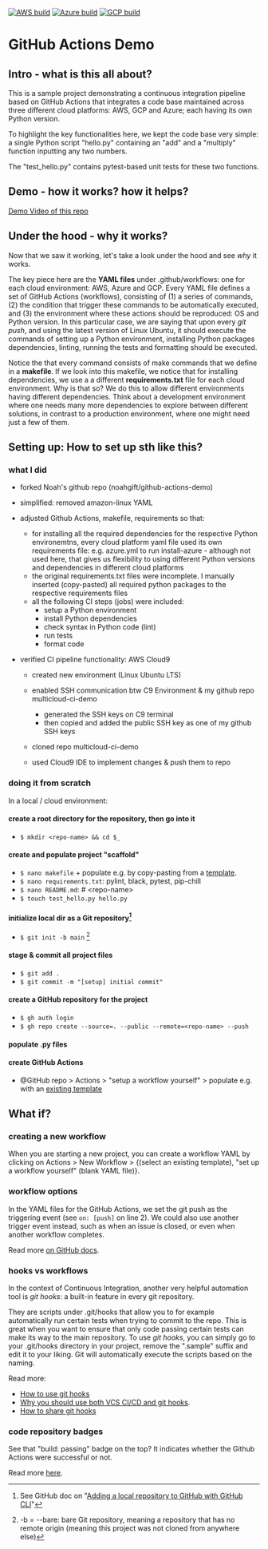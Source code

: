 [![AWS build](https://github.com/jonasmmiguel/multicloud-ci-demo/actions/workflows/AWS%20Python%203.6/badge.svg)](https://github.com/jonasmmiguel/multicloud-ci-demo/actions)
[![Azure build](https://github.com/jonasmmiguel/multicloud-ci-demo/actions/workflows/Azure%20Python%203.9/badge.svg)](https://github.com/jonasmmiguel/multicloud-ci-demo/actions)
[![GCP build](https://github.com/jonasmmiguel/multicloud-ci-demo/actions/workflows/GCP%20Python%203.7/badge.svg)](https://github.com/jonasmmiguel/multicloud-ci-demo/actions)

# GitHub Actions Demo
## Intro - what is this all about? 

This is a sample project demonstrating a continuous integration pipeline based on GitHub Actions that integrates a code base maintained across three different cloud platforms: AWS, GCP and Azure; each having its own Python version. 

To highlight the key functionalities here, we kept the code base very simple: a single Python script "hello.py" containing an "add" and a "multiply" function inputting any two numbers.

The "test_hello.py" contains pytest-based unit tests for these two functions.


## Demo - how it works? how it helps?
[Demo Video of this repo](https://www.youtube.com/watch?v=4gbUYOgALik)

## Under the hood - why it works?

Now that we saw it working, let's take a look under the hood and see *why* it works.

The key piece here are the **YAML files** under .github/workflows: one for each cloud environment: AWS, Azure and GCP.
Every YAML file defines a set of GitHub Actions (workflows), consisting of (1) a series of commands, (2) the condition that trigger these commands to be automatically executed, and (3) the environment where these actions should be reproduced: OS and Python version.
In this particular case, we are saying that upon every *git push*, and using the latest version of Linux Ubuntu, it should execute the commands of setting up a Python environment, installing Python packages dependencies, linting, running  the tests and formatting should be executed.

Notice the that every command consists of make commands that we define in a **makefile**.
If we look into this makefile, we notice that for installing dependencies, we use a a different **requirements.txt** file for each cloud environment.
Why is that so?
We do this to allow different environments having different dependencies. Think about a development environment where one needs many more dependencies to explore between different solutions, in contrast to a production environment, where one might need just a few of them.

## Setting up: How to set up sth like this?

### what I did

- forked Noah's github repo (noahgift/github-actions-demo)
- simplified: removed amazon-linux YAML
- adjusted Github Actions, makefile, requirements so that:
  - for installing all the required dependencies for the respective Python environemtns, every cloud platform yaml file used its own requirements file: e.g. azure.yml to run install-azure - although not used here, that gives us flexibility to using different Python versions and dependencies in different cloud platforms 
  - the original requirements.txt files were incomplete. I manually inserted (copy-pasted) all required python packages to the respective requirements files 
  - all the following CI steps (jobs) were included:
    - setup a Python environment 
    - install Python dependencies
    - check syntax in Python code (lint)
    - run tests 
    - format code

- verified CI pipeline functionality: AWS Cloud9

  - created new environment (Linux Ubuntu LTS)

  - enabled SSH communication btw C9 Environment & my github repo multicloud-ci-demo
    - generated the SSH keys on C9 terminal
    - then copied and added the public SSH key as one of my github SSH keys

  - cloned repo multicloud-ci-demo 

  - used Cloud9 IDE to implement changes & push them to repo



### doing it from scratch

In a local / cloud environment:

#### create a root directory for the repository, then go into it 

- `$ mkdir <repo-name> && cd $_` 

#### create and populate project "scaffold"

- `$ nano makefile` + populate e.g. by copy-pasting from a [template](https://gist.github.com/jonasmmiguel/3b65b8f97c353789d45d68e1cfc0850a).
- `$ nano requirements.txt`: pylint, black, pytest, pip-chill
- `$ nano README.md`: # \<repo-name>
- `$ touch test_hello.py hello.py`

#### initialize local dir as a Git repository[^1]

- `$ git init -b main` [^2]


#### stage & commit all project files

- `$ git add .`
- `$ git commit -m "[setup] initial commit"`

#### create a GitHub repository for the project

-  `$ gh auth login`
-  `$ gh repo create --source=. --public --remote=<repo-name> --push`

#### populate .py files

#### create GitHub Actions

- @GitHub repo > Actions > "setup a workflow yourself" > populate e.g. with  an [existing template](https://gist.github.com/jonasmmiguel/fd88e690b00af5643d3816a940f81b91)



[^1]: See GitHub doc on "[Adding a local repository to GitHub with GitHub CLI](https://docs.github.com/en/get-started/importing-your-projects-to-github/importing-source-code-to-github/adding-locally-hosted-code-to-github)"
[^2]: -b = --bare: bare Git repository, meaning a repository that has no remote origin (meaning this project was not cloned from anywhere else)

## What if?

### creating a new workflow

When you are starting a new project, you can create a workflow YAML by clicking on Actions > New Workflow > {(select an existing template), "set up a workflow yourself" (blank YAML file)}.

### workflow options

In the YAML files for the GitHub Actions, we set the git push as the triggering event (see `on: [push]` on line 2).  We could also use another trigger event instead, such as when an issue is closed, or even when another workflow completes. 

Read more [on GitHub docs](https://docs.github.com/en/actions/using-workflows/events-that-trigger-workflows).

### hooks vs workflows

In the context of Continuous Integration, another very helpful automation tool is *git hooks*: a built-in feature in every git repository.

They are scripts under .git/hooks that allow you to for example automatically run certain tests when trying to commit to the repo.
This is great when you want to ensure that only code passing certain tests can make its way to the main repository.
To use *git hooks*, you can simply go to your .git/hooks directory in your project, remove the ".sample" suffix and edit it to your liking.
Git will automatically execute the scripts based on the naming.

Read more:  

- [How to use git hooks](https://medium.com/@f3igao/get-started-with-git-hooks-5a489725c639) 
- [Why you should use both VCS CI/CD and git hooks](https://www.reddit.com/r/devops/comments/q94fia/git_hooks_vs_vcs_cicd/).
- [How to share git hooks](https://mranderson.nl/2020/10/25/how-to-share-git-hooks/)

### code repository badges

See that "build: passing" badge on the top? It indicates whether the Github Actions were successful or not.

Read more [here](https://dev.to/robdwaller/how-to-add-a-github-actions-badge-to-your-project-11ci).
